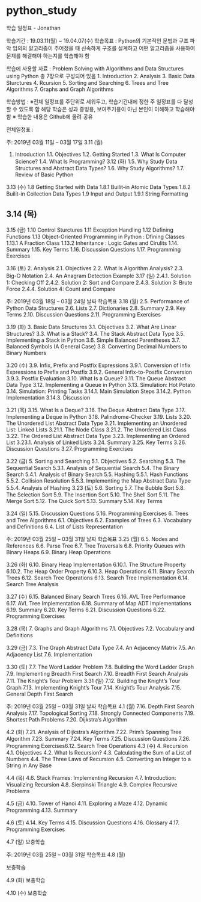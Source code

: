 # python_study

학습 일정표 - Jonathan

학습기간 : 19.03.11(월) ~ 19.04.07(수)
학습목표 : 
  Python의 기본적인 문법과 구조 파악
  임의의 알고리즘이 주어졌을 때 신속하게 구조를 설계하고 어떤 알고리즘을 사용하여 문제를 해결해야 하는지를 학습해야 함
  
학습에 사용할 자료 : 
  Problem Solving with Algorithms and Data Structures using Python
  총 7장으로 구성되어 있음
    1. Introduction 
    2. Analysis
    3. Basic Data Sturctures
    4. Rcursion
    5. Sorting and Searching
    6. Trees and Tree Algorithms
    7. Graphs and Graph Algorithms
    
학습방법 :
  ※전체 일정표를 주단위로 세워두고,  학습기간내에 정한 주 일정표를 다 달성할 수 있도록 함
  해당 학습은 성과 증빙용, 보여주기용이 아닌 본인이 이해하고 학습해야함
  ※ 학습한 내용은 Github에 올려 공유

전체일정표 :

주: 2019년 03월 11일 – 03월 17일
3.11 (월)
  1. Introduction
  1.1. Objectives
  1.2. Getting Started
  1.3. What Is Computer Science?
  1.4. What Is Programming?
  3.12 (화)
  1.5. Why Study Data Structures and Abstract Data Types?
  1.6. Why Study Algorithms?
  1.7. Review of Basic Python
  
3.13 (수)
  1.8 Getting Started with Data
  1.8.1 Builit-in Atomic Data Types
  1.8.2 Builit-in Collection Data Types
  1.9 Input and Output
  1.9.1 String Formatting

3.14 (목)
-

3.15 (금)
  1.10 Control Sturctures
  1.11 Exception Handling
  1.12 Defining Functions
  1.13 Object-Oriented Programming in Python : Dfining Classes
  1.13.1 A Fraction Class
  1.13.2 Inheritance : Logic Gates and Cirulits
  1.14. Summary
  1.15. Key Terms
  1.16. Discussion Questions
  1.17. Programming Exercises
  
3.16 (토)
  2. Analysis
  2.1. Objectives
  2.2. What Is Algorithm Analysis?
  2.3. Big-O Notation
  2.4. An Anagram Detection Example
3.17 (일)
  2.4.1. Solution 1: Checking Off
  2.4.2. Solution 2: Sort and Compare
  2.4.3. Solution 3: Brute Force
  2.4.4. Solution 4: Count and Compare

주: 2019년 03월 18일 – 03월 24일
날짜
학습목표
3.18 (월)
  2.5. Performance of Python Data Structures
  2.6. Lists
  2.7. Dictionaries
  2.8. Summary
  2.9. Key Terms
  2.10. Discussion Questions
  2.11. Programming Exercises
  
3.19 (화)
  3. Basic Data Structures
  3.1. Objectives
  3.2. What Are Linear Structures?
  3.3. What is a Stack?
  3.4. The Stack Abstract Data Type
  3.5. Implementing a Stack in Python
  3.6. Simple Balanced Parentheses
  3.7. Balanced Symbols (A General Case)
  3.8. Converting Decimal Numbers to Binary Numbers
  
3.20 (수)
  3.9. Infix, Prefix and Postfix Expressions
  3.9.1. Conversion of Infix Expressions to Prefix and Postfix
  3.9.2. General Infix-to-Postfix Conversion
  3.9.3. Postfix Evaluation
  3.10. What Is a Queue?
  3.11. The Queue Abstract Data Type
  3.12. Implementing a Queue in Python
  3.13. Simulation: Hot Potato
  3.14. Simulation: Printing Tasks
  3.14.1. Main Simulation Steps
  3.14.2. Python Implementation
  3.14.3. Discussion

3.21 (목)
  3.15. What Is a Deque?
  3.16. The Deque Abstract Data Type
  3.17. Implementing a Deque in Python
  3.18. Palindrome-Checker
  3.19. Lists
  3.20. The Unordered List Abstract Data Type
  3.21. Implementing an Unordered List: Linked Lists
  3.21.1. The Node Class
  3.21.2. The Unordered List Class
  3.22. The Ordered List Abstract Data Type
  3.23. Implementing an Ordered List
  3.23.1. Analysis of Linked Lists
  3.24. Summary
  3.25. Key Terms
  3.26. Discussion Questions
  3.27. Programming Exercises
  
3.22 (금)
  5. Sorting and Searching
  5.1. Objectives
  5.2. Searching
  5.3. The Sequential Search
  5.3.1. Analysis of Sequential Search
  5.4. The Binary Search
  5.4.1. Analysis of Binary Search
  5.5. Hashing
  5.5.1. Hash Functions
  5.5.2. Collision Resolution
  5.5.3. Implementing the Map Abstract Data Type
  5.5.4. Analysis of Hashing
3.23 (토)
  5.6. Sorting
  5.7. The Bubble Sort
  5.8. The Selection Sort
  5.9. The Insertion Sort
  5.10. The Shell Sort
  5.11. The Merge Sort
  5.12. The Quick Sort
  5.13. Summary
  5.14. Key Terms
  
3.24 (일)
  5.15. Discussion Questions
  5.16. Programming Exercises
  6. Trees and Tree Algorithms
  6.1. Objectives
  6.2. Examples of Trees
  6.3. Vocabulary and Definitions
  6.4. List of Lists Representation

주: 2019년 03월 25일 – 03월 31일
날짜
학습목표
3.25 (월)
  6.5. Nodes and References
  6.6. Parse Tree
  6.7. Tree Traversals
  6.8. Priority Queues with Binary Heaps
  6.9. Binary Heap Operations
  
3.26 (화)
  6.10. Binary Heap Implementation
  6.10.1. The Structure Property
  6.10.2. The Heap Order Property
  6.10.3. Heap Operations
  6.11. Binary Search Trees
  6.12. Search Tree Operations
  6.13. Search Tree Implementation
  6.14. Search Tree Analysis
  
3.27 (수)
  6.15. Balanced Binary Search Trees
  6.16. AVL Tree Performance
  6.17. AVL Tree Implementation
  6.18. Summary of Map ADT Implementations
  6.19. Summary
  6.20. Key Terms
  6.21. Discussion Questions
  6.22. Programming Exercises
  
3.28 (목)
  7. Graphs and Graph Algorithms
  7.1. Objectives
  7.2. Vocabulary and Definitions
  
3.29 (금)
  7.3. The Graph Abstract Data Type
  7.4. An Adjacency Matrix
  7.5. An Adjacency List
  7.6. Implementation
  
3.30 (토)
  7.7. The Word Ladder Problem
  7.8. Building the Word Ladder Graph
  7.9. Implementing Breadth First Search
  7.10. Breadth First Search Analysis
  7.11. The Knight’s Tour Problem
  3.31 (일)
  7.12. Building the Knight’s Tour Graph
  7.13. Implementing Knight’s Tour
  7.14. Knight’s Tour Analysis
  7.15. General Depth First Search

주: 2019년 03월 25일 – 03월 31일
날짜
학습목표
4.1 (월)
  7.16. Depth First Search Analysis
  7.17. Topological Sorting
  7.18. Strongly Connected Components
  7.19. Shortest Path Problems
  7.20. Dijkstra’s Algorithm
  
4.2 (화)
  7.21. Analysis of Dijkstra’s Algorithm
  7.22. Prim’s Spanning Tree Algorithm
  7.23. Summary
  7.24. Key Terms
  7.25. Discussion Questions
  7.26. Programming Exercises6.12. Search Tree Operations
4.3 (수)
  4. Recursion
  4.1. Objectives
  4.2. What Is Recursion?
  4.3. Calculating the Sum of a List of Numbers
  4.4. The Three Laws of Recursion
  4.5. Converting an Integer to a String in Any Base
  
4.4 (목)
  4.6. Stack Frames: Implementing Recursion
  4.7. Introduction: Visualizing Recursion
  4.8. Sierpinski Triangle
  4.9. Complex Recursive Problems
  
4.5 (금)
  4.10. Tower of Hanoi
  4.11. Exploring a Maze
  4.12. Dynamic Programming
  4.13. Summary
  
4.6 (토)
  4.14. Key Terms
  4.15. Discussion Questions
  4.16. Glossary
  4.17. Programming Exercises
  
4.7 (일)
  보충학습
  
주: 2019년 03월 25일 – 03월 31일
학습목표
 4.8 (월)
 
  보충학습
  
4.9 (화)
  보충학습
  
4.10 (수)
  보충학습
